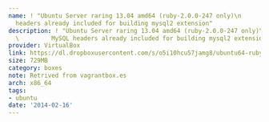 ```yaml
---
name: ! "Ubuntu Server raring 13.04 amd64 (ruby-2.0.0-247 only)\n          \n          MySQL
  headers already included for building mysql2 extension"
description: ! "Ubuntu Server raring 13.04 amd64 (ruby-2.0.0-247 only)\n          <br>\n
  \         MySQL headers already included for building mysql2 extension"
provider: VirtualBox
link: https://dl.dropboxusercontent.com/s/o5i10hcu57jamg8/ubuntu64-ruby2.box
size: 729MB
category: boxes
note: Retrived from vagrantbox.es
arch: x86_64
tags:
- ubuntu
date: '2014-02-16'
---
```

